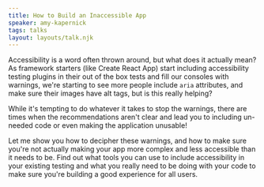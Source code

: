 ```yaml
---
title: How to Build an Inaccessible App
speaker: amy-kapernick
tags: talks
layout: layouts/talk.njk
---
```


Accessibility is a word often thrown around, but what does it actually mean? As framework starters (like Create React App) start including accessibility testing plugins in their out of the box tests and fill our consoles with warnings, we're starting to see more people include `aria` attributes, and make sure their images have alt tags, but is this really helping?

While it's tempting to do whatever it takes to stop the warnings, there are times when the recommendations aren't clear and lead you to including un-needed code or even making the application unusable!

Let me show you how to decipher these warnings, and how to make sure you're not actually making your app more complex and less accessible than it needs to be. Find out what tools you can use to include accessibility in your existing testing and what you really need to be doing with your code to make sure you're building a good experience for all users.

